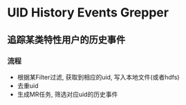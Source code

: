 UID History Events Grepper
==================

追踪某类特性用户的历史事件
-----------------------------------

### 流程
* 根据某Filter过滤, 获取到相应的uid, 写入本地文件(或者hdfs)
* 去重uid
* 生成MR任务, 筛选对应uid的历史事件
